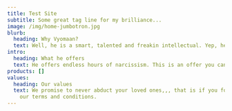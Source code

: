 ```yaml
---
title: Test Site
subtitle: Some great tag line for my brilliance...
image: /img/home-jumbotron.jpg
blurb:
  heading: Why Vyomaan?
  text: Well, he is a smart, talented and freakin intellectual. Yep, he is hot too.
intro:
  heading: What he offers
  text: He offers endless hours of narcissism. This is an offer you cant refuse.
products: []
values:
  heading: Our values
  text: We promise to never abduct your loved ones,,, that is if you follow all
    our terms and conditions.
---
```


